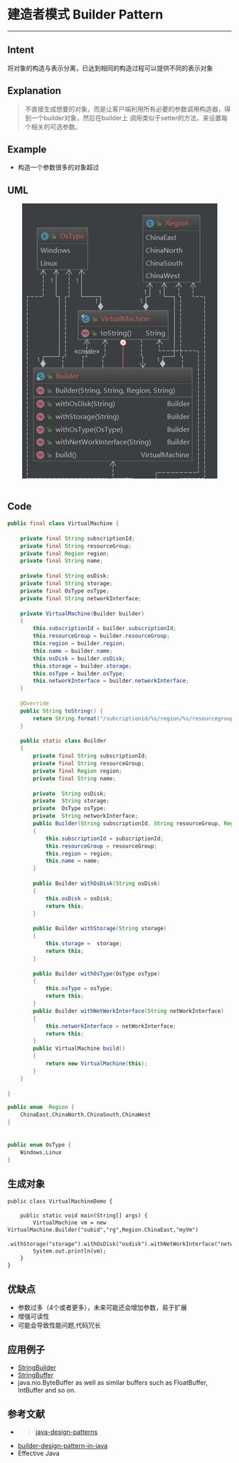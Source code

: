 # 建造者模式  Builder Pattern
___
## Intent

将对象的构造与表示分离，已达到相同的构造过程可以提供不同的表示对象

## Explanation
> 不直接生成想要的对象，而是让客户端利用所有必要的参数调用构造器，得到一个builder对象，然后在builder上
> 调用类似于setter的方法，来设置每个相关的可选参数。


## Example
- 构造一个参数很多的对象超过

## UML

<div align="center"> <img src="pics/Builder.jpg"/> </div><br>

## Code
```java
public final class VirtualMachine {

    private final String subscriptionId;
    private final String resourceGroup;
    private final Region region;
    private final String name;

    private final String osDisk;
    private final String storage;
    private final OsType osType;
    private final String networkInterface;

    private VirtualMachine(Builder builder)
    {
        this.subscriptionId = builder.subscriptionId;
        this.resourceGroup = builder.resourceGroup;
        this.region = builder.region;
        this.name = builder.name;
        this.osDisk = builder.osDisk;
        this.storage = builder.storage;
        this.osType = builder.osType;
        this.networkInterface = builder.networkInterface;
    }

    @Override
    public String toString() {
        return String.format("/subcriptionid/%s/region/%s/resourcegroup/%s/name/%s", subscriptionId, region, resourceGroup, name);
    }

    public static class Builder
    {
        private final String subscriptionId;
        private final String resourceGroup;
        private final Region region;
        private final String name;

        private  String osDisk;
        private  String storage;
        private  OsType osType;
        private  String networkInterface;
        public Builder(String subscriptionId, String resourceGroup, Region region, String name)
        {
            this.subscriptionId = subscriptionId;
            this.resourceGroup = resourceGroup;
            this.region = region;
            this.name = name;
        }

        public Builder withOsDisk(String osDisk)
        {
            this.osDisk = osDisk;
            return this;
        }

        public Builder withStorage(String storage)
        {
            this.storage =  storage;
            return this;
        }

        public Builder withOsType(OsType osType)
        {
            this.osType = osType;
            return this;
        }
        public Builder withNetWorkInterface(String netWorkInterface)
        {
            this.networkInterface = netWorkInterface;
            return this;
        }
        public VirtualMachine build()
        {
            return new VirtualMachine(this);
        }
    }

}
```

```java
public enum  Region {
    ChinaEast,ChinaNorth,ChinaSouth,ChinaWest
}


public enum OsType {
    Windows,Linux
}


```
## 生成对象
```
public class VirtualMachineDemo {

    public static void main(String[] args) {
        VirtualMachine vm = new VirtualMachine.Builder("subid","rg",Region.ChinaEast,"myVm")
                .withStorage("storage").withOsDisk("osdisk").withNetWorkInterface("networkinterface").withOsType(OsType.Linux).build();
        System.out.println(vm);
    }
}
```

## 优缺点
 -  参数过多（4个或者更多），未来可能还会增加参数，易于扩展
 -  增强可读性
 -  可能会导致性能问题,代码冗长
## 应用例子
- [StringBuilder](http://docs.oracle.com/javase/8/docs/api/java/lang/StringBuilder.html)
- [StringBuffer](http://docs.oracle.com/javase/8/docs/api/java/lang/StringBuffer.html#append-boolean-)
- java.nio.ByteBuffer as well as similar buffers such as FloatBuffer, IntBuffer and so on.

## 参考文献
- >[java-design-patterns](https://java-design-patterns.com/patterns/builder/)
- [builder-design-pattern-in-java](https://www.journaldev.com/1425/builder-design-pattern-in-java)
- Effective Java